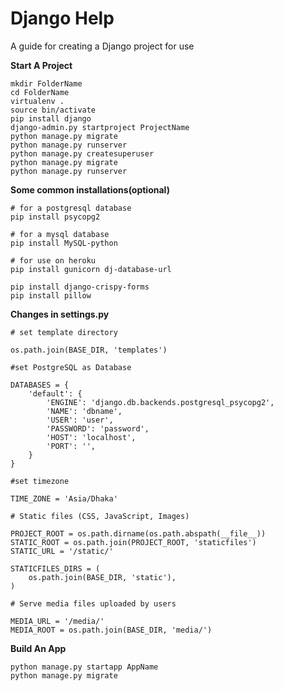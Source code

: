 <h1> Django Help </h1>
A guide for creating a Django project for use

<b>Start A Project</b>

```
mkdir FolderName
cd FolderName
virtualenv .
source bin/activate
pip install django
django-admin.py startproject ProjectName
python manage.py migrate
python manage.py runserver
python manage.py createsuperuser
python manage.py migrate
python manage.py runserver
```

<b>Some common installations(optional)</b>

```
# for a postgresql database
pip install psycopg2

# for a mysql database
pip install MySQL-python

# for use on heroku
pip install gunicorn dj-database-url

pip install django-crispy-forms
pip install pillow

```
<b>Changes in settings.py</b>

```
# set template directory

os.path.join(BASE_DIR, 'templates')
```


```
#set PostgreSQL as Database

DATABASES = {
    'default': {
        'ENGINE': 'django.db.backends.postgresql_psycopg2',
        'NAME': 'dbname',
        'USER': 'user',
        'PASSWORD': 'password',
        'HOST': 'localhost',
        'PORT': '',
    }
}
```

```
#set timezone

TIME_ZONE = 'Asia/Dhaka'
```



```
# Static files (CSS, JavaScript, Images)

PROJECT_ROOT = os.path.dirname(os.path.abspath(__file__))
STATIC_ROOT = os.path.join(PROJECT_ROOT, 'staticfiles')
STATIC_URL = '/static/'

STATICFILES_DIRS = (
    os.path.join(BASE_DIR, 'static'),
)
```


```
# Serve media files uploaded by users

MEDIA_URL = '/media/'
MEDIA_ROOT = os.path.join(BASE_DIR, 'media/') 
```



<b>Build An App</b>
```
python manage.py startapp AppName
python manage.py migrate
```